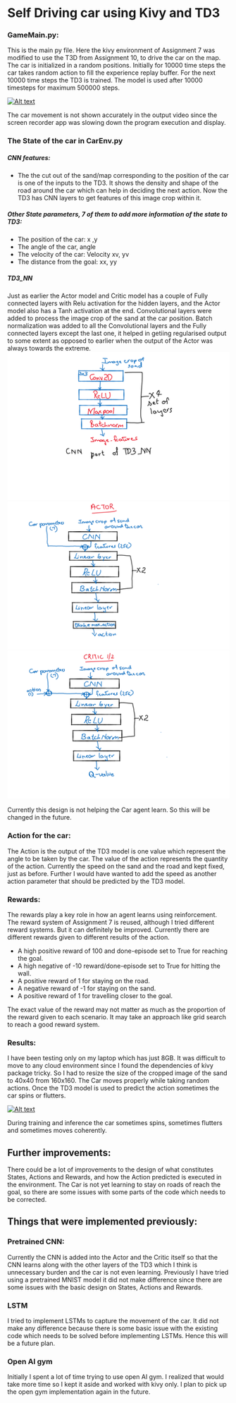 # Self Driving car using Kivy and TD3

### GameMain.py:
This is the main py file. Here the kivy environment of Assignment 7 was modified to use the T3D from Assignment 10, to drive the car on the map.
The car is initialized in a random positions. 
Initially for 10000 time steps the car takes random action to fill the experience replay buffer. For the next 10000 time steps the TD3 is trained. The model is used after 10000 timesteps for maximum 500000 steps.

[![Alt text](https://img.youtube.com/vi/SO3KbC9EGHw/0.jpg)](https://www.youtube.com/watch?v=SO3KbC9EGHw)

The car movement is not shown accurately in the output video since the screen recorder app was slowing down the program execution and display.


### The State of the car in CarEnv.py
##### CNN features:
* The the cut out of the sand/map corresponding to the position of the car is one of the inputs to the TD3. It shows the density and shape of the road around the car which can help in deciding the next action. Now the TD3 has CNN layers to get features of this image crop within it.

##### Other State parameters, 7 of them to add more information of the state to TD3:
* The position of the car: x ,y
* The angle of the car,  angle
* The velocity of the car: Velocity xv, yv
* The distance from the goal: xx, yy

##### TD3_NN
Just as earlier the Actor model and Critic model has a couple of Fully connected layers with Relu activation for the hidden layers, and the Actor model also has a Tanh activation at the end. 
Convolutional layers were added to process the image crop of the sand at the car position. Batch normalization was added to all the Convolutional layers and the Fully connected layers except the last one, it helped in getiing regularised output to some extent as opposed to earlier when the output of the Actor was always towards the extreme. 
![alt text](CNN.png)![alt text](Actor.png)![alt text](Critic.png)

Currently this design is not helping the Car agent learn. So this will be changed in the future.

### Action for the car:
The Action is the output of the TD3 model is one value which represent the angle to be taken by the car. The value of the action represents the quantity of the action. Currently the speed on the sand and the road and kept fixed, just as before.
Further I would have wanted to add the speed as another action parameter that should be predicted by the TD3 model.

### Rewards:
The rewards play a key role in how an agent learns using reinforcement. The reward system of Assignment 7 is reused, although I tried different reward systems. But it can definitely be improved. Currently there are different rewards given to different results of the action. 
- A high positive reward of 100 and done-episode set to True for reaching the goal.
- A high negative of -10 reward/done-episode set to True for hitting the wall.
- A positive reward of 1 for staying on the road.
- A negative reward of -1 for staying on the sand.
- A positive reward of 1 for travelling closer to the goal.

The exact value of the reward may not matter as much as the proportion of the reward given to each scenario. It may take an approach like grid search to reach a good reward system.

### Results:
I have been testing only on my laptop which has just 8GB. It was difficult to move to any cloud environment since I found the dependencies of kivy package tricky. So I had to resize the size of the cropped image of the sand to 40x40 from 160x160.
The Car moves properly while taking random actions. Once the TD3 model is used to predict the action sometimes the car spins or flutters. 


[![Alt text](https://img.youtube.com/vi/OeCY7l4m44I/0.jpg)](https://www.youtube.com/watch?v=OeCY7l4m44I)

During training and inference the car sometimes spins, sometimes flutters and sometimes moves coherently.

## Further improvements:
There could be a lot of improvements to the design of what constitutes States, Actions and Rewards, and how the Action predicted is executed in the environment. The Car is not yet learning to stay on roads of reach the goal, so there are some issues with some parts of the code which needs to be corrected.

## Things that were implemented previously:
### Pretrained CNN:
Currently the CNN is added into the Actor and the Critic itself so that the CNN learns along with the other layers of the TD3 which I think is unnecessary burden and the car is not even learning.
Previously I have tried using a pretrained MNIST model it did not make difference since there are some issues with the basic design on States, Actions and Rewards.

### LSTM
I tried to implement LSTMs to capture the movement of the car. It did not make any difference because there is some basic issue with the existing code which needs to be solved before implementing LSTMs. Hence this will be a future plan.

### Open AI gym
Initially I spent a lot of time trying to use open AI gym. I realized that would take more time so I kept it aside and worked with kivy only. I plan to pick up the open gym implementation again in the future.

